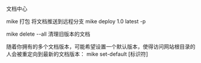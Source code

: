 文档中心

mike 打包
将文档推送到远程分支
mike deploy 1.0 latest -p

mike delete --all 清理旧版本的文档

随着你拥有的多个文档版本，可能希望设置一个默认版本，使得访问网站根目录的人会被重定向到最新的文档版本：
mike set-default [标识符]
